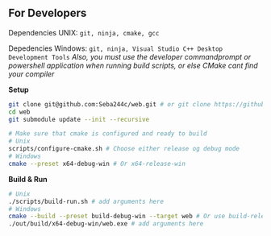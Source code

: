 ## For Developers
Dependencies UNIX: `git, ninja, cmake, gcc`

Depedencies Windows: `git, ninja, Visual Studio C++ Desktop Development Tools` *Also, you must use the developer commandprompt or powershell application when running build scripts, or else CMake cant find your compiler*

**Setup**
```bash
git clone git@github.com:Seba244c/web.git # or git clone https://github.com/Seba244c/web.git
cd web
git submodule update --init --recursive

# Make sure that cmake is configured and ready to build
# Unix
scripts/configure-cmake.sh # Choose either release og debug mode
# Windows
cmake --preset x64-debug-win # Or x64-release-win
```

**Build & Run**
```bash
# Unix
./scripts/build-run.sh # add arguments here
# Windows
cmake --build --preset build-debug-win --target web # Or use build-release-win for relase mode
./out/build/x64-debug-win/web.exe # add arguments here
```
